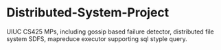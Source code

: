 # Distributed-System-Project
UIUC CS425 MPs, including gossip based failure detector, distributed file system SDFS, mapreduce executor supporting sql styple query.
